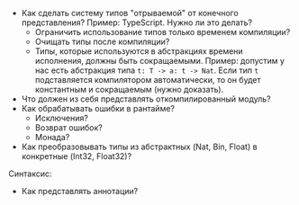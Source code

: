 * Как сделать систему типов "отрываемой" от конечного представления? Пример: TypeScript. Нужно ли это делать?
  * Ограничить использование типов только временем компиляции?
  * Очищать типы после компиляции?
  * Типы, которые используются в абстракциях времени исполнения, должны быть сокращаемыми. Пример: допустим у нас есть абстракция типа `t: T -> a: t -> Nat`. Если тип `t` подставляется компилятором автоматически, то он будет константным и сокращаемым (нужно доказать).
* Что должен из себя представлять откомпилированный модуль?
* Как обрабатывать ошибки в рантайме?
  * Исключения?
  * Возврат ошибок?
  * Монада?
* Как преобразовывать типы из абстрактных (Nat, Bin, Float) в конкретные (Int32, Float32)?

Синтаксис:
* Как представлять аннотации?


